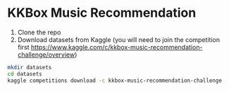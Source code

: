 # KKBox Music Recommendation

1. Clone the repo
2. Download datasets from Kaggle (you will need to join the competition first https://www.kaggle.com/c/kkbox-music-recommendation-challenge/overview)
```sh
mkdir datasets
cd datasets
kaggle competitions download -c kkbox-music-recommendation-challenge
```
